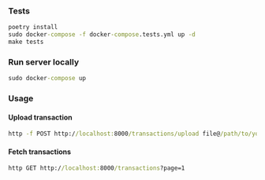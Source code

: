 ### Tests

```cmd
poetry install
sudo docker-compose -f docker-compose.tests.yml up -d
make tests
```

### Run server locally

```cmd
sudo docker-compose up
```

### Usage

#### Upload transaction
```cmd
http -f POST http://localhost:8000/transactions/upload file@/path/to/your/file.csv
```

#### Fetch transactions
```cmd
http GET http://localhost:8000/transactions?page=1
```